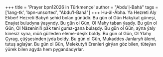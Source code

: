+++
title = 'Prayer bpn12026 in Türkmençe'
author = "Abdu'l-Bahá"
tags = ['lang-tk', 'bpn-unsorted', "Abdu'l-Bahá"]
+++
Hu-äl-Äbha.
    Ýa Hezreti Aly Ekber! 
    Hezreti Babyň şehid bolan günüdir. Bu gün ol Gün Hakykat güneşi, Enaýat buludyna ýaşyndy. Bu gün ol Gün, Ol Mahy taban ýaşdy. Bu gün ol Gün, Ol Näzeniniň päk teni guma-gana bulaşdy. Bu gün ol Gün, aýna ýaly kinesiz syna, müň gülleden eleme-deşik boldy. Bu gün ol Gün, Ol Ylahy Çyrag, çüýşesinden jyda boldy. Bu gün ol Gün, Mukaddes Janlaryň älemi, tutuş aglaýar. Bu gün ol Gün, Melekutyň Erenleri girýan göz bilen, tüteýan ýürek bilen agyda hem pygandadyrlar.
